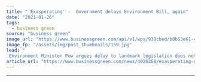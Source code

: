 ```yaml
---
title: "'Exasperating' -  Government delays Environment Bill, again"
date: "2021-01-26"
tags: 
  - business green
source: "business green"
image_url: "https://www.businessgreen.com/api/v1/wps/938cbed/b8b53e61-4840-4ad7-a443-c4e7991ea437/6/shutterstock-houses-parliament-original-185x114.jpg"
image_fp: "/assets/img/post_thumbnails/159.jpg"
lead: "
 Environment Minister Pow argues delay to landmark legislation does not diminish government’s environmental ambition, but green groups have panned the move, claiming it is at odds with Ministers repeated promises to deliver a 'green Brexit’ ..."
article_url: "https://www.businessgreen.com/news/4026268/exasperating-government-delays-environment"
---
```


---

